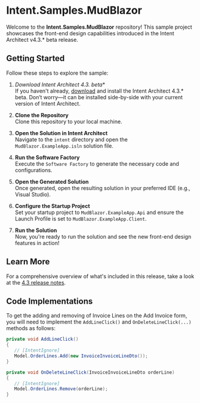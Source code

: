 # Intent.Samples.MudBlazor

Welcome to the **Intent.Samples.MudBlazor** repository! This sample project showcases the front-end design capabilities introduced in the Intent Architect v4.3.* beta release.

## Getting Started

Follow these steps to explore the sample:

1. **Download Intent Architect 4.3.* beta**  
   If you haven't already, [download](https://intentarchitect.com/#/downloads) and install the Intent Architect 4.3.* beta. Don’t worry—it can be installed side-by-side with your current version of Intent Architect.

2. **Clone the Repository**  
   Clone this repository to your local machine.

3. **Open the Solution in Intent Architect**  
   Navigate to the `intent` directory and open the `MudBlazor.ExampleApp.isln` solution file.

4. **Run the Software Factory**  
   Execute the `Software Factory` to generate the necessary code and configurations.

5. **Open the Generated Solution**  
   Once generated, open the resulting solution in your preferred IDE (e.g., Visual Studio).

6. **Configure the Startup Project**  
   Set your startup project to `MudBlazor.ExampleApp.Api` and ensure the Launch Profile is set to `MudBlazor.ExampleApp.Client`.

7. **Run the Solution**  
   Now, you're ready to run the solution and see the new front-end design features in action!

## Learn More

For a comprehensive overview of what's included in this release, take a look at the [4.3 release notes](https://docs.intentarchitect.com/articles/release-notes/intent-architect-v4.3.html).

## Code Implementations

To get the adding and removing of Invoice Lines on the Add Invoice form, you will need to implement the `AddLineClick()` and `OnDeleteLineClick(...)` methods as follows:
```csharp
private void AddLineClick()
{
   // [IntentIgnore]
   Model.OrderLines.Add(new InvoiceInvoiceLineDto());
}

private void OnDeleteLineClick(InvoiceInvoiceLineDto orderLine)
{
   // [IntentIgnore]
   Model.OrderLines.Remove(orderLine);
}

```